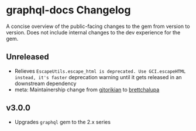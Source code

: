 # graphql-docs Changelog

A concise overview of the public-facing changes to the gem from version to version. Does not include internal changes to the dev experience for the gem.

## Unreleased

- Relieves `EscapeUtils.escape_html is deprecated. Use GCI.escapeHTML instead, it's faster` deprecation warning until it gets released in an downstream dependency
- meta: Maintainership change from [gjtorikian](https://github.com/gjtorikian) to [brettchalupa](https://github.com/brettchalupa)

## v3.0.0

- Upgrades `graphql` gem to the 2.x series
